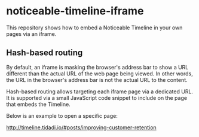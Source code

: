 # noticeable-timeline-iframe

This repository shows how to embed a Noticeable Timeline in your own pages via an iframe.

## Hash-based routing

By default, an iframe is masking the browser's address bar to show a URL different than the actual URL of the web page being viewed. 
In other words, the URL in the browser's address bar is not the actual URL to the content.
                                          
Hash-based routing allows targeting each iframe page via a dedicated URL. 
It is supported via a small JavaScript code snippet to include on the page that embeds the Timeline.

Below is an example to open a specific page:

http://timeline.tidadi.io/#posts/improving-customer-retention
